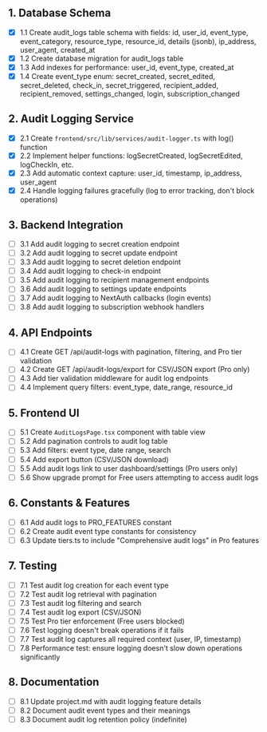 ## 1. Database Schema

- [x] 1.1 Create audit_logs table schema with fields: id, user_id, event_type, event_category, resource_type, resource_id, details (jsonb), ip_address, user_agent, created_at
- [x] 1.2 Create database migration for audit_logs table
- [x] 1.3 Add indexes for performance: user_id, event_type, created_at
- [x] 1.4 Create event_type enum: secret_created, secret_edited, secret_deleted, check_in, secret_triggered, recipient_added, recipient_removed, settings_changed, login, subscription_changed

## 2. Audit Logging Service

- [x] 2.1 Create `frontend/src/lib/services/audit-logger.ts` with log() function
- [x] 2.2 Implement helper functions: logSecretCreated, logSecretEdited, logCheckIn, etc.
- [x] 2.3 Add automatic context capture: user_id, timestamp, ip_address, user_agent
- [x] 2.4 Handle logging failures gracefully (log to error tracking, don't block operations)

## 3. Backend Integration

- [ ] 3.1 Add audit logging to secret creation endpoint
- [ ] 3.2 Add audit logging to secret update endpoint
- [ ] 3.3 Add audit logging to secret deletion endpoint
- [ ] 3.4 Add audit logging to check-in endpoint
- [ ] 3.5 Add audit logging to recipient management endpoints
- [ ] 3.6 Add audit logging to settings update endpoints
- [ ] 3.7 Add audit logging to NextAuth callbacks (login events)
- [ ] 3.8 Add audit logging to subscription webhook handlers

## 4. API Endpoints

- [ ] 4.1 Create GET /api/audit-logs with pagination, filtering, and Pro tier validation
- [ ] 4.2 Create GET /api/audit-logs/export for CSV/JSON export (Pro only)
- [ ] 4.3 Add tier validation middleware for audit log endpoints
- [ ] 4.4 Implement query filters: event_type, date_range, resource_id

## 5. Frontend UI

- [ ] 5.1 Create `AuditLogsPage.tsx` component with table view
- [ ] 5.2 Add pagination controls to audit log table
- [ ] 5.3 Add filters: event type, date range, search
- [ ] 5.4 Add export button (CSV/JSON download)
- [ ] 5.5 Add audit logs link to user dashboard/settings (Pro users only)
- [ ] 5.6 Show upgrade prompt for Free users attempting to access audit logs

## 6. Constants & Features

- [ ] 6.1 Add audit logs to PRO_FEATURES constant
- [ ] 6.2 Create audit event type constants for consistency
- [ ] 6.3 Update tiers.ts to include "Comprehensive audit logs" in Pro features

## 7. Testing

- [ ] 7.1 Test audit log creation for each event type
- [ ] 7.2 Test audit log retrieval with pagination
- [ ] 7.3 Test audit log filtering and search
- [ ] 7.4 Test audit log export (CSV/JSON)
- [ ] 7.5 Test Pro tier enforcement (Free users blocked)
- [ ] 7.6 Test logging doesn't break operations if it fails
- [ ] 7.7 Test audit log captures all required context (user, IP, timestamp)
- [ ] 7.8 Performance test: ensure logging doesn't slow down operations significantly

## 8. Documentation

- [ ] 8.1 Update project.md with audit logging feature details
- [ ] 8.2 Document audit event types and their meanings
- [ ] 8.3 Document audit log retention policy (indefinite)
